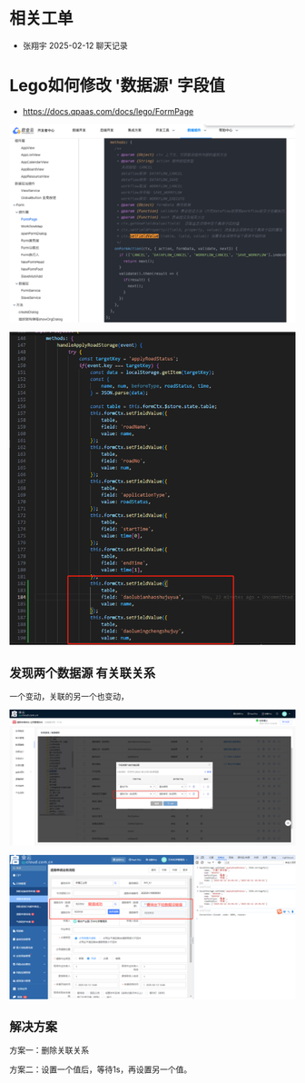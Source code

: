 # 相关工单

* 张翔宇  2025-02-12 聊天记录







# Lego如何修改 '数据源' 字段值

* https://docs.qpaas.com/docs/lego/FormPage



![](images/001.png)



![](images/002.png)



## 发现两个数据源 有关联关系

一个变动，关联的另一个也变动，

![](images/003.png)

![](images/004.png)



## 解决方案

方案一：删除关联关系

方案二：设置一个值后，等待1s，再设置另一个值。